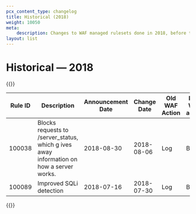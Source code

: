 ```yaml
---
pcx_content_type: changelog
title: Historical (2018)
weight: 10050
meta:
    description: Changes to WAF managed rulesets done in 2018, before the public changelog was available.
layout: list
---
```


# Historical — 2018

{{<table-wrap>}}
<table style="width: 100%">
  <thead>
    <tr>
      <th>Rule ID</th>
      <th>Description</th>
      <th>Announcement Date</th>
      <th>Change Date</th>
      <th>Old WAF Action</th>
      <th>New WAF action</th>
    </tr>
  </thead>
  <tbody>
    <tr>
      <td>100038</td>
      <td>
        Blocks requests to /server_status, which g ives away information on how
        a server works.
      </td>
      <td>2018-08-30</td>
      <td>2018-08-06</td>
      <td>Log</td>
      <td>Block</td>
    </tr>
    <tr>
      <td>100089</td>
      <td>Improved SQLi detection</td>
      <td>2018-07-16</td>
      <td>2018-07-30</td>
      <td>Log</td>
      <td>Block</td>
    </tr>
  </tbody>
</table>
{{</table-wrap>}}
